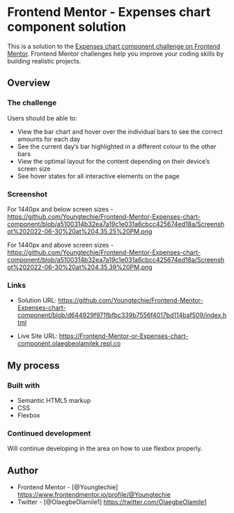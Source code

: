 # Frontend Mentor - Expenses chart component solution

This is a solution to the [Expenses chart component challenge on Frontend Mentor](https://www.frontendmentor.io/challenges/expenses-chart-component-e7yJBUdjwt). Frontend Mentor challenges help you improve your coding skills by building realistic projects. 

## Overview

### The challenge

Users should be able to:

- View the bar chart and hover over the individual bars to see the correct amounts for each day
- See the current day’s bar highlighted in a different colour to the other bars
- View the optimal layout for the content depending on their device’s screen size
- See hover states for all interactive elements on the page

### Screenshot

For 1440px and below screen sizes - https://github.com/Youngtechie/Frontend-Mentor-Expenses-chart-component/blob/a5100314b32ea7a19c1e031a6cbcc425674ed18a/Screenshot%202022-06-30%20at%204.35.25%20PM.png

For 1440px and above screen sizes - https://github.com/Youngtechie/Frontend-Mentor-Expenses-chart-component/blob/a5100314b32ea7a19c1e031a6cbcc425674ed18a/Screenshot%202022-06-30%20at%204.35.39%20PM.png



### Links

- Solution URL: https://github.com/Youngtechie/Frontend-Mentor-Expenses-chart-component/blob/d644929f971fbfbc339b7556f4017bd114baf509/index.html

- Live Site URL: https://Frontend-Mentor-or-Expenses-chart-component.olaegbeolamilek.repl.co



## My process

### Built with

- Semantic HTML5 markup
- CSS
- Flexbox

### Continued development

Will continue developing in the area on how to use flexbox properly.



## Author

- Frontend Mentor - [@Youngtechie] https://www.frontendmentor.io/profile/@Youngtechie
- Twitter - [@OlaegbeOlamile1] https://twitter.com/OlaegbeOlamile1